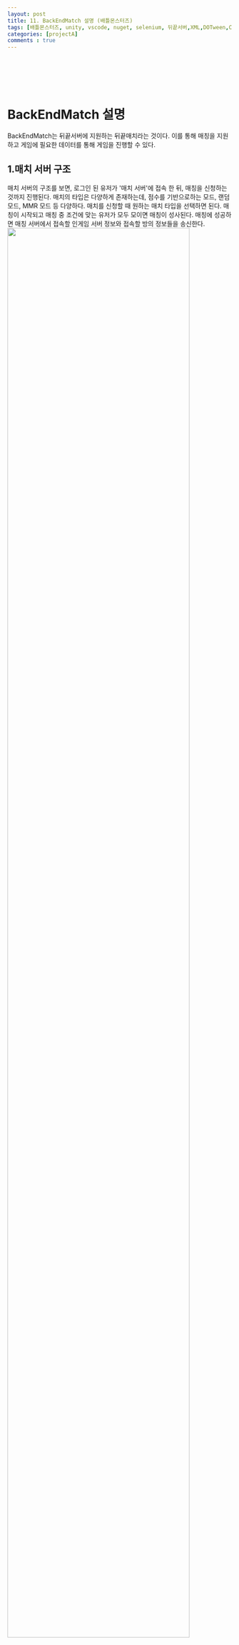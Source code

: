 ```yaml
---
layout: post
title: 11. BackEndMatch 설명 (배틀몬스터즈)
tags: [배틀몬스터즈, unity, vscode, nuget, selenium, 뒤끝서버,XML,DOTween,Corutine]
categories: [projectA]
comments : true
---
```

<br>
<br>
<br>
<br>

# BackEndMatch 설명
BackEndMatch는 뒤끝서버에 지원하는 뒤끝매치라는 것이다. 이를 통해 매칭을 지원하고 게임에 필요한 데이터를 통해 게임을 진행할 수 있다.<br>

## 1.매치 서버 구조
매치 서버의 구조를 보면, 로그인 된 유저가 '매치 서버'에 접속 한 뒤, 매칭을 신청하는 것까지 진행된다. 매치의 타입은 다양하게 존재하는데, 점수를 기반으로하는 모드, 랜덤 모드, MMR 모드 등 다양하다. 매치를 신청할 때 원하는 매치 타입을 선택하면 된다. 매칭이 시작되고 매칭 중 조건에 맞는 유저가 모두 모이면 매칭이 성사된다. 매칭에 성공하면 매칭 서버에서 접속할 인게임 서버 정보와 접속할 방의 정보들을 송신한다. <br>
<img src="/assets/img/battle/battle11_1.png" width="90%" height="90%"><br>*< 매치 서버 구조 >*<br>

## 2.인게임 서버 구조
매칭이 성사되면 인게임 서버에 접속되게 된다. 인게임 서버에 접속하면 인게임 방에 접속하게 되고, 접속된 방에서는 유저들의 정보를 주고 받게 된다. 모든 정보를 주고 받고 매칭된 모든 유저가 방에 접속하게 되면 게임이 시작되고, 게임이 진행되고 모든 게임이 끝나고 결과가 나오면 모든 클라이언트는 결과를 서버로 접속해서 서버에서 게임 결과 종합이 완료되면 모든 게임이 종료된다. <br>
<img src="/assets/img/battle/battle11_2.png" width="90%" height="90%"><br>*< 인게임 서버 구조 >*<br>

## 3.Poll()
클라이언트의 메세지를 서버로 송신하고, 수신한 데이터를 이벤트 형태로 호출시킨다. 항상 메시지를 송수신하기 위해 Poll 함수는 주기적을 호출되어야 한다. 유니티 객체의 Update 함수에서 Poll을 호출하거나 코루틴을 생성하고 해당 코루틴 내에서 주기적으로 호출하면 된다. 
~~~ cs
    private void Update() 
    {
        Backend.Match.Poll();
    }
~~~
Poll 함수를 사용하지 않으면 BackEndMatch를 이용할 수 없다.
## 4.매칭 서버 접속 요청 및 이벤트
매칭 서버 접속 함수를 호출하면 매칭 서버에 접속을 요청한다.<br>
~~~ cs
ErrorInfo errorInfo;
Backend.Match.JoinMatchMakingServer(out errorInfo);
~~~
매칭 서버에 접속이 성공/실패했을 때 호출되는 이벤트이다.<br>
~~~ cs
Backend.Match.OnJoinMatchMakingServer += (args) => {
    // TODO
};
~~~

## 5.대기방 생성 요청 및 이벤트
대기방을 생성한다.<br>
~~~ cs
Backend.Match.CreateMatchRoom();
~~~
대기방을 생성하였을 때 호출되는 이벤트 핸들러이다.<br>
~~~ cs
Backend.Match.OnMatchMakingRoomCreate += (args) => {
    // TODO
};
~~~

## 6.매칭 신청 요청 및 이벤트
뒤끝 콘솔에서 생성한 매칭을 신청한다.<br>
~~~ cs
Backend.Match.RequestMatchMaking(matchType, modeType, inDate);
~~~
매칭 신청 요청에 따른 이벤트<br>
~~~ cs
Backend.Match.OnMatchMakingResponse += (args) => {
    // TODO
};
~~~
### ArgumentCase<br>
#### 매칭 신청에 성공했을 때<br>
ErrInfo : ErrorCode.Match_InProgress<br><br>

#### 매칭이 성사되었을 때<br>
ErrInfo : ErrorCode.Success<br>
MatchCardIndate : 성사된 매칭 카드 inDate<br>
RoomInfo : 인게임 서버 및 입장할 방의 정보<br><br>

#### 매칭 신청을 취소했을 때<br>
ErrInfo : ErrorCode.Match_MatchMakingCanceled<br><br>

#### 잘못된 매치 타입으로 매칭을 신청했을 때<br>
ErrInfo : ErrorCode.Match_InvalidMatchType<br><br>

#### 잘못된 매치 모드 타입으로 매칭을 신청했을 때<br>
ErrInfo : ErrorCode.Match_InvalidModeType<br><br>

#### 잘못된 요청을 했을 때<br>
ErrInfo : ErrorCode.InvalidOperation<br>
Reason : 에러 상황에 대한 이유<br><br>

#### 매칭 신청 요청을 2번 이상 보낸 경우<br>
ErrInfo : ErrorCode.InvalidOperation<br>
Reason : Already matchmaking in-progress.<br><br>

#### 방장이 아닌 유저가 매칭을 신청했을 때<br>
ErrInfo : ErrorCode.InvalidOperation<br>
Reason : You are not owner of room.<br><br>

#### 방장이 아닌 유저가 매칭을 취소했을 때<br>
ErrInfo : ErrorCode.InvalidOperation<br>
Reason : You are not owner of room.<br><br>

#### 대기방에 허용된 팀 인원보다 많은 인원이 존재할 경우 (ex. 2:2 팀전에서 대기방에 3명 이상의 유저가 존재)<br>
ErrInfo : ErrorCode.Match_Making_InvalidRoom<br>
Reason : There are currently more squad members than are supported.<br><br>

#### 대기방에 2명 이상의 유저가 존재하는데 1:1, 개인전 매칭을 신청한 경우<br>
ErrInfo : ErrorCode.InvalidOperation<br>
Reason : Squad does not support OneOnOne or Melee mode.<br><br>

#### 매칭이 성사되었으나 서버에서 인게임 룸 생성에 실패했을 경우 (다시 매칭을 신청해야 합니다.)<br>
ErrInfo : ErrorCode.Match_MatchMakingCanceled<br>
Reason : FDM 코드 리턴<br><br>

## 7.매치 타입
매칭 신청을 하기 위해 미리 뒤끝 콘솔에 생성해 둔 매치를 통해 매칭을 진행할 수 있다.<br>
<img src="/assets/img/battle/battle11_3.PNG" width="90%" height="90%"><br>*< 뒤끝 콘솔의 매치 관리 >*<br>
매칭 카드 정보 조회 <br>

~~~ cs
Backend.Match.GetMatchList(); // 동기
Backend.Match.GetMatchList( callback => {
  // 이후 처리
});//비동기
~~~
조회 결과<br>

~~~ cs
{ 
    rows:
    [ 
        { 
          inDate: {"S" : "2020-08-04T09:24:14.807Z"},
          matchTitle : {"S", "매치타이틀"},
          enable_sandbox : {"BOOL" : false}
          matchType : {"S" : "mmr"},
          matchModeType : {"S" : "OneOnOne"},
          matchHeadCount : {"N" : "2"},
          enable_battle_royale : {"BOOL" : false},
          match_timeout_m : {"N" : "60"},
          transit_to_sandbox_timeout_ms : {"N" : "10000"},
          match_start_waiting_time_s : {"N" : "15"}
          match_increment_time_s : {"N" : "10"},
          maxMatchRange : {"N" : "5000"},
          increaseAndDecrease : {"N" : "1000"},
          initializeCycle : {"S" : "week"},
          defaultPoint : {"N" : "1000"},
          savingPoint :
            // 1:1, 팀전 점수 증감 값 예
            {"M":{"defeat":{"N":"-5"},"victory":{"N":"5"},"draw":{"N":"0"}}}
            // 개인전 점수 증감 값 예
            {"L":[{"M":{"1":{"S":"1"}}},{"M":{"2":{"S":"1"}}},{"M":{"3":{"S":"1"}}},{"M":{"4":{"S":"1"}}}]} 
        },
        { 
          inDate: [object], // 매칭 카드의 키값
          matchTitle : [object], // 콘솔에서 설정한 매치 이름
          enable_sandbox : [object], // 샌드박스 모드 활성화 여부
          matchType : [object],  // 매치 타입
          matchModeType : [object], // 매치 모드 타입
          matchHeadCount : [object], // 인원수
          enable_battle_royale : [object], // (optional. 개인전) 배틀로얄 활성화 여부
          match_timeout_m : [object], // 게임방 최대 유지 시간
          transit_to_sandbox_timeout_ms : [object], // 샌드박스 모드가 활성화된 경우 샌드박스 모드로 전환되는 시간
          match_start_waiting_time_s : [object], // 모든 유저가 게임방에 입장한 후 게임 시작 메시지가 리턴되기까지 걸리는 시간
          match_increment_time_s : [object], // (optional. 포인트, MMR) 매칭되지 않았을 때 매칭 범위를 늘리는 기준 시간
          maxMatchRange : [object], // (optional. 포인트, MMR) 최대 매칭 범위
          increaseAndDecrease : [object],  // (optional. 포인트, MMR) 최대 매칭 범위 증가 폭
          initializeCycle : [object], // 전적/점수 초기화 주기
          defaultPoint : [object], // (optional. 포인트) 최초 시작 포인트
          savingPoint : [object] // (optilnal. 포인트, MMR) 승/패/등수 달성 시 증감 포인트 설정값
        }  
    ],
}
~~~

## 8.인게임 서버 접속 요청 및 이벤트
인게임 서버에 접속을 시도한다. 인게임 서버 접속 함수의 리턴이 true인 것은 서버 접속에 성공한 것이 아닌 단순히 서버와 소켓이 연결된 것이다. 실제 서버 연결은 인게임 서버에서 유저 인증을 완료한 후 이루어지며, 인게임 서버의 접속 성공/실패 여부는 이벤트를 통해 확인할 수 있다. <br>

~~~ cs
string serverAddress;
ushort serverPort;

OnMatchMakingResponse += (args) => // serverAddress와 serverPort 확인하는 곳
{
    string serverAddress = args.RoomInfo.m_inGameServerEndPoint.m_address;
    ushort serverPort = args.RoomInfo.m_inGameServerEndPoint.m_port;
}

void JoinInGameServer() // 임의의 함수
{
    bool isReconnect = true;
    ErrorInfo errorInfo = null;

    if(Backend.Match.JoinGameServer(serverAddress, serverPort, isReconnect, out errorInfo) == false)
    {
        // 에러 확인
        return;
    }
}
~~~
인게임 서버에 접속 실패/성공했을 때 호출되는 이벤트이다.<br>

~~~ cs
Backend.Match.OnSessionJoinInServer += (args) => {
    // TODO
};
~~~

## 9.게임방 접속 요청 및 접속 이벤트
게임방에 접속한다. 반드시 인게임 서버 접속 후 호출되어야 한다. 매칭 서버와 대기방과 인게임 서버의 게임방은 분리되어 있는 별개의 개념이다. <br>

~~~ cs
Backend.Match.JoinGameRoom(roomToken);
~~~

유저가 게임방 접속에 성공했을 때 입장한 유저에게만 최초 1회 호출되는 이벤트 핸들러이다. 자신을 포함하여 현재 게임방에 접속해 있는 유저들의 세션 정보와 매칭 기록이 포함되어 있다.<br>

~~~ cs
Backend.Match.OnSessionListInServer += (args) => {
    // TODO
};
~~~

### ArgumentCase
#### 유저가 게임방에 입장했을 때(입장한 유저에게만 호출됨) <br>
ErrInfo : ErrorCode.Success<br>
RoomInfo : "룸정보"<br>
GameRecords : 현재 접속한 유저들의 정보<br><br>

#### 유저가 게임방 접속에 실패했을 때<br>
호출되지 않습니다.<br><br>

## 10. 게임 시작 이벤트
게임방에 모든 유저가 접속하여도 바로 게임을 진행항 수 없다. 모든 유저가 게임방에 접속한 이후 콘솔에서 설정한 매치 시작 대기시간을 지난 이후에 모든 유저에게 게임 시작 이벤트가 호출된다. <br>

~~~ cs
Backend.Match.OnMatchInGameStart += () =>
    // TODO
};
~~~

## 11.데이터 송수신 및 이벤트
데이터 송수신은 바이트 배열을 통해 송수신되며, 송신된 데이터는 서버에서 현재 게임방에 참여한 모든 클라이언트에게 브로드캐스팅된다. <br>

~~~ cs
Backend.Match.SendDataToInGameRoom(data); //송신
~~~

수신 이벤트 <br>

~~~ cs
Backend.Match.OnMatchRelay += (args) => {
    // TODO
};
~~~
### ArgumentCase
#### 바이너리 데이터를 수신 받았을 때<br>
From : 보낸 유저 세션 정보<br>
BinaryUserData : 보낸 데이터<br><br>

## 12.게임 결과 처리 및 이벤트
게임의 결과를 서버로 전송한다. 게임 결과 메시지를 서버로 보내고 서버에서 결과 종합을 완료한 경우 게임 결과 이벤트와 인게임 서버 접속 종료 이벤트가 함께 호출된다. 게임의 결과는 모든 유저가 보내야 결과가 종합되어야 게임이 종료 된다.  <br>

~~~ cs
// 1:1
MatchGameResult matchGameResult = MatchGameResult();
matchGameResult.m_winners = new List<SessionId>();
matchGameResult.m_losers = new List<SessionId>();

matchGameResult.m_winners.Add("승자 세션 ID");
matchGameResult.m_losers.Add("패자 세션 ID");
// --------------------

// 팀전
MatchGameResult matchGameResult = MatchGameResult();
matchGameResult.m_winners = new List<SessionId>();
matchGameResult.m_losers = new List<SessionId>();

foreach(var session in winnerTeam)
{
    // 순서는 무관합니다.
    matchGameResult.m_winners.Add(session);
}

foreach(var session in loserTeam)
{
    // 순서는 무관합니다.
    matchGameResult.m_losers .Add(session);
}
// --------------------

// 개인전
MatchGameResult matchGameResult = MatchGameResult();
foreach(var session in rank)
{
    // 1등부터 차례대로 추가해야 합니다.
    matchGameResult.m_winners.Add(session);
}
// --------------------

// 서버로 결과 전송
Backend.Match.MatchEnd(matchGameResult);
~~~

결과 처리 이벤트 <br>

~~~ cs
Backend.Match.OnMatchResult += (args) => {
    // TODO
};
~~~

### ArgumentCase<br>
#### 결과 종합 성공<br>
ErrInfo : ErrorCode.Success<br><br>

#### 결과 종합 실패 (서버에서 결과 종합을 실패한 경우)<br>
ErrInfo : ErrorCode.Exception<br>
Reason : 결과 종합 실패 이유 (혹은 FDM 코드 리턴)<br><br>

#### 게임 시작 실패 (룸 생성 후 모든 유저가 게임에 접속하지 않은 경우)<br>
ErrInfo : Match_InGame_Timeout<br>
Reason : Some gamers are not connected. (0)<br><br>

#### 결과 종합 실패 (모든 유저가 결괏값을 서버로 전송하지 않은 경우)<br>
ErrInfo : Exception<br>
Reason : error: Success, status: 400, reason: {"errorCode":"BadParameterException","message":"bad headCount, 잘못된 headCount 입니다","statusCode":400}<br><br>

#### 콘솔에서 결과 처리를 기본 모드로 설정한 경우<br>
한 유저가 결과 종합 메시지를 서버로 전송한 후 15초 이내에 모든 유저가 결과 종합 메시지를 서버로 전송하지 않은 경우 해당 에러가 발생할 수 있습니다.<br>
모든 유저가 게임 결과를 보내지 않은 경우 해당 게임은 무효 처리 됩니다.<br><br>

#### 결과 종합 실패 (게임에 참여한 유저의 수와 결과에 포함된 유저 수가 다른 경우)<br>
ErrInfo : Exception<br>
Reason : error: Success, status: 400, reason: {"errorCode":"BadParameterException","message":"bad headCount, 잘못된 headCount 입니다","statusCode":400}<br><br>

#### 결과 종합 실패 (결과에 포함되어 있는 승/패 유저 리스트와 실제 팀 유저들이 일치하지 않는 경우)<br>
ErrInfo : Exception<br>
Reason : error: Success, status: 400, reason: {"errorCode":"BadParameterException","message":"bad invalid team infomation, 잘못된 invalid team infomation 입니다","statusCode":400}<br><br>

#### 게임 시간 초과 (콘솔에서 설정한 매치 제한 시간을 초과한 경우)<br>
ErrInfo : Match_InGame_Timeout<br>
Reason : Timeout<br><br>

#### 올바르지 않은 결괏값을 서버로 보낸 경우 (결괏값을 보내지 않거나, 일부 유저만 결괏값에 포함시키거나 등...)<br>
ErrInfo : ErrorCode.Exception<br>
Reason : FDM: "에러FDM 코드"<br><br>

2부에서 구현 진행